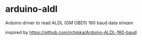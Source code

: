 # arduino-aldl

Arduino driver to read ALDL (GM OBD1) 160 baud data stream

inspired by https://github.com/rchipka/Arduino-ALDL-160-baud
